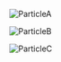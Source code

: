 ![ParticleA](D:\Cours\AnimationSimulation\ParticleA.PNG)



![ParticleB](D:\Cours\AnimationSimulation\ParticleB.PNG)



![ParticleC](D:\Cours\AnimationSimulation\ParticleC.PNG)





